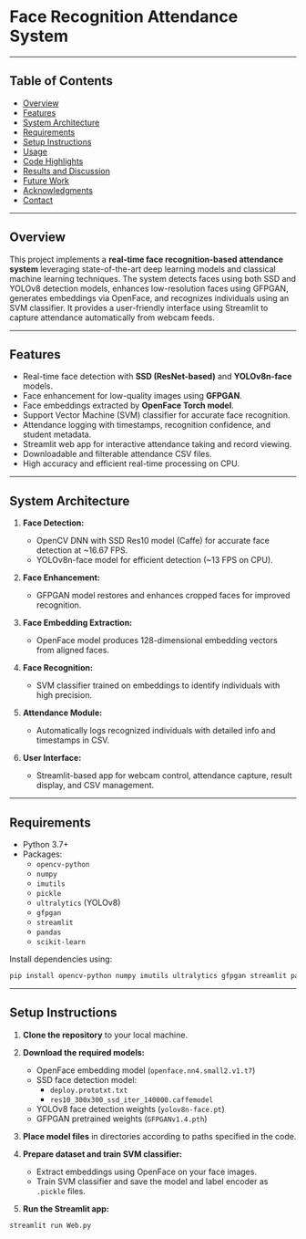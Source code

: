 # Face Recognition Attendance System

---

## Table of Contents

- [Overview](#overview)  
- [Features](#features)  
- [System Architecture](#system-architecture)  
- [Requirements](#requirements)  
- [Setup Instructions](#setup-instructions)  
- [Usage](#usage)  
- [Code Highlights](#code-highlights)  
- [Results and Discussion](#results-and-discussion)  
- [Future Work](#future-work)  
- [Acknowledgments](#acknowledgments)  
- [Contact](#contact)  

---

## Overview

This project implements a **real-time face recognition-based attendance system** leveraging state-of-the-art deep learning models and classical machine learning techniques. The system detects faces using both SSD and YOLOv8 detection models, enhances low-resolution faces using GFPGAN, generates embeddings via OpenFace, and recognizes individuals using an SVM classifier. It provides a user-friendly interface using Streamlit to capture attendance automatically from webcam feeds.

---

## Features

- Real-time face detection with **SSD (ResNet-based)** and **YOLOv8n-face** models.  
- Face enhancement for low-quality images using **GFPGAN**.  
- Face embeddings extracted by **OpenFace Torch model**.  
- Support Vector Machine (SVM) classifier for accurate face recognition.  
- Attendance logging with timestamps, recognition confidence, and student metadata.  
- Streamlit web app for interactive attendance taking and record viewing.  
- Downloadable and filterable attendance CSV files.  
- High accuracy and efficient real-time processing on CPU.

---

## System Architecture

1. **Face Detection:**  
   - OpenCV DNN with SSD Res10 model (Caffe) for accurate face detection at ~16.67 FPS.  
   - YOLOv8n-face model for efficient detection (~13 FPS on CPU).

2. **Face Enhancement:**  
   - GFPGAN model restores and enhances cropped faces for improved recognition.

3. **Face Embedding Extraction:**  
   - OpenFace model produces 128-dimensional embedding vectors from aligned faces.

4. **Face Recognition:**  
   - SVM classifier trained on embeddings to identify individuals with high precision.

5. **Attendance Module:**  
   - Automatically logs recognized individuals with detailed info and timestamps in CSV.

6. **User Interface:**  
   - Streamlit-based app for webcam control, attendance capture, result display, and CSV management.

---

## Requirements

- Python 3.7+  
- Packages:  
  - `opencv-python`  
  - `numpy`  
  - `imutils`  
  - `pickle`  
  - `ultralytics` (YOLOv8)  
  - `gfpgan`  
  - `streamlit`  
  - `pandas`  
  - `scikit-learn`  

Install dependencies using:

```bash
pip install opencv-python numpy imutils ultralytics gfpgan streamlit pandas scikit-learn
```
---

## Setup Instructions

1. **Clone the repository** to your local machine.

2. **Download the required models:**  
   - OpenFace embedding model (`openface.nn4.small2.v1.t7`)  
   - SSD face detection model:  
     - `deploy.prototxt.txt`  
     - `res10_300x300_ssd_iter_140000.caffemodel`  
   - YOLOv8 face detection weights (`yolov8n-face.pt`)  
   - GFPGAN pretrained weights (`GFPGANv1.4.pth`)

3. **Place model files** in directories according to paths specified in the code.

4. **Prepare dataset and train SVM classifier:**  
   - Extract embeddings using OpenFace on your face images.  
   - Train SVM classifier and save the model and label encoder as `.pickle` files.

5. **Run the Streamlit app:**

```bash
streamlit run Web.py

